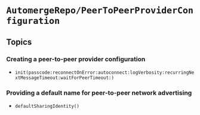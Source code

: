 # ``AutomergeRepo/PeerToPeerProviderConfiguration``

## Topics

### Creating a peer-to-peer provider configuration

- ``init(passcode:reconnectOnError:autoconnect:logVerbosity:recurringNextMessageTimeout:waitForPeerTimeout:)``

### Providing a default name for peer-to-peer network advertising

- ``defaultSharingIdentity()``



